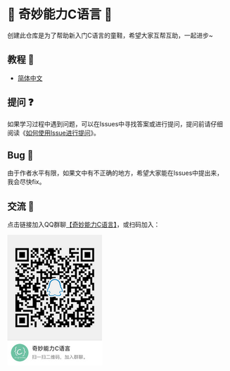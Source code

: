# :star2: 奇妙能力C语言 :star2:

创建此仓库是为了帮助新入门C语言的童鞋，希望大家互帮互助，一起进步~

## 教程 :notebook:

- [简体中文](./zh/preface.md)

## 提问 :question:

如果学习过程中遇到问题，可以在Issues中寻找答案或进行提问，提问前请仔细阅读《[如何使用Issue进行提问](./AskQuestion.md)》。

## Bug :bug:

由于作者水平有限，如果文中有不正确的地方，希望大家能在Issues中提出来，我会尽快fix。

## 交流 :raising_hand:

点击链接加入QQ群聊[【奇妙能力C语言】](https://jq.qq.com/?_wv=1027&k=5GHrfR3)，或扫码加入：

![qrcode](./images/qrcode/qrcode.png)